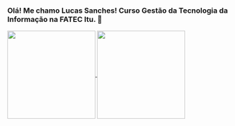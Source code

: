 ### Olá! Me chamo Lucas Sanches! Curso Gestão da Tecnologia da Informação na FATEC Itu. 🚀
<a href="https://github.com/anuraghazra/github-readme-stats">
  <img height=200 align="center" src="https://github-readme-stats.vercel.app/api?username=sanches8" />
</a>
<a href="https://github.com/anuraghazra/convoychat">
  <img height=200 align="center" src="https://github-readme-stats.vercel.app/api/top-langs?username=sanches_8&layout=compact&langs_count=8&card_width=320" />
</a>
